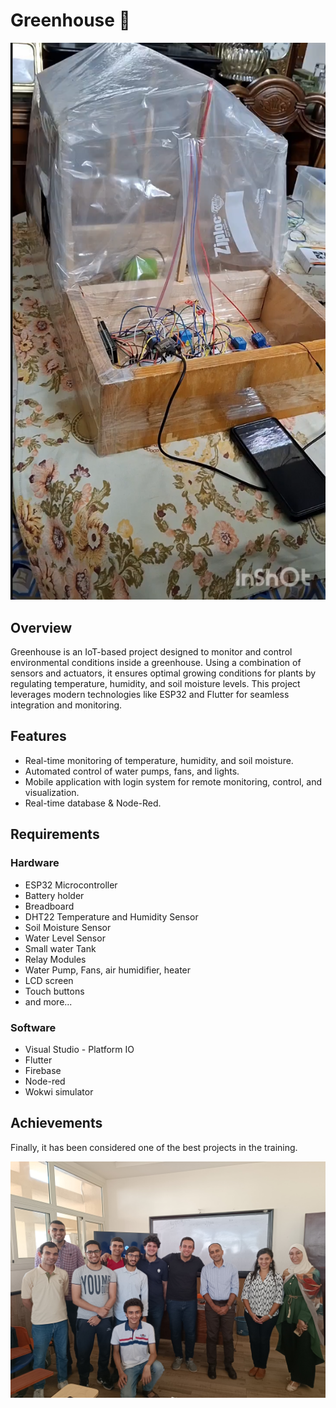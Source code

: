 # Greenhouse 🌿
![Greenhouse photo](https://github.com/ZizoElkhateeb/IOT_Greenhouse/blob/main/Greenhouse.png)

## Overview
Greenhouse is an IoT-based project designed to monitor and control environmental conditions inside a greenhouse. Using a combination of sensors and actuators, it ensures optimal growing conditions for plants by regulating temperature, humidity, and soil moisture levels. This project leverages modern technologies like ESP32 and Flutter for seamless integration and monitoring.

## Features
- Real-time monitoring of temperature, humidity, and soil moisture.
- Automated control of water pumps, fans, and lights.
- Mobile application with login system for remote monitoring, control, and visualization.
- Real-time database & Node-Red.

## Requirements
### Hardware
- ESP32 Microcontroller
- Battery holder
- Breadboard
- DHT22 Temperature and Humidity Sensor
- Soil Moisture Sensor
- Water Level Sensor
- Small water Tank
- Relay Modules
- Water Pump, Fans, air humidifier, heater
- LCD screen
- Touch buttons
- and more... 

### Software
- Visual Studio - Platform IO
- Flutter
- Firebase
- Node-red
- Wokwi simulator

## Achievements
Finally, it has been considered one of the best projects in the training.

![Team Photo](https://github.com/ZizoElkhateeb/IOT_Greenhouse/blob/main/Team.jpeg)

